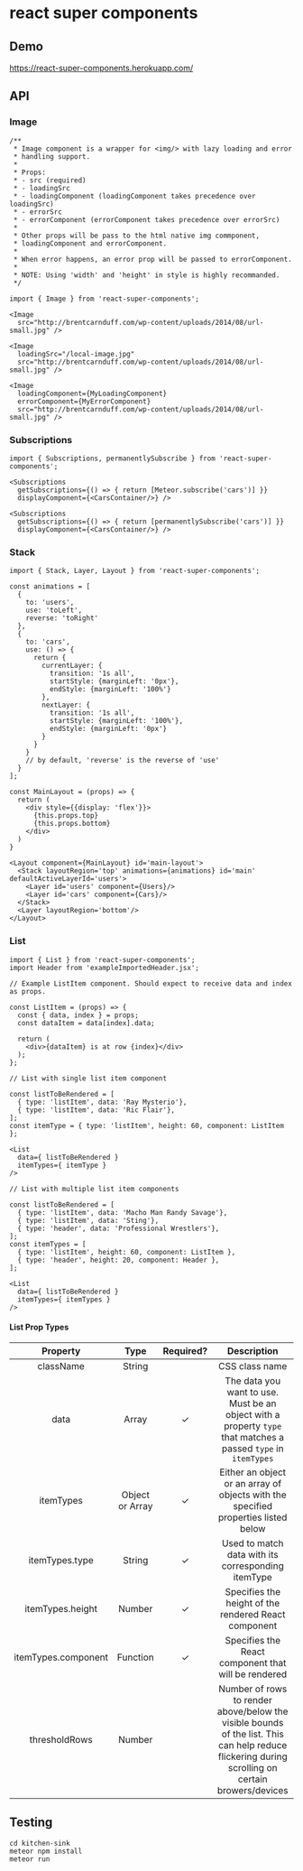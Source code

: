 # react super components

## Demo
https://react-super-components.herokuapp.com/

## API

### Image
```
/**
 * Image component is a wrapper for <img/> with lazy loading and error
 * handling support.
 *
 * Props:
 * - src (required)
 * - loadingSrc
 * - loadingComponent (loadingComponent takes precedence over loadingSrc)
 * - errorSrc
 * - errorComponent (errorComponent takes precedence over errorSrc)
 *
 * Other props will be pass to the html native img commponent,
 * loadingComponent and errorComponent.
 *
 * When error happens, an error prop will be passed to errorComponent.
 *
 * NOTE: Using 'width' and 'height' in style is highly recommanded.
 */

import { Image } from 'react-super-components';

<Image
  src="http://brentcarnduff.com/wp-content/uploads/2014/08/url-small.jpg" />

<Image
  loadingSrc="/local-image.jpg"
  src="http://brentcarnduff.com/wp-content/uploads/2014/08/url-small.jpg" />

<Image
  loadingComponent={MyLoadingComponent}
  errorComponent={MyErrorComponent}
  src="http://brentcarnduff.com/wp-content/uploads/2014/08/url-small.jpg" />
```

### Subscriptions
```
import { Subscriptions, permanentlySubscribe } from 'react-super-components';

<Subscriptions
  getSubscriptions={() => { return [Meteor.subscribe('cars')] }}
  displayComponent={<CarsContainer/>} />

<Subscriptions
  getSubscriptions={() => { return [permanentlySubscribe('cars')] }}
  displayComponent={<CarsContainer/>} />
```

### Stack
```
import { Stack, Layer, Layout } from 'react-super-components';

const animations = [
  {
    to: 'users',
    use: 'toLeft',
    reverse: 'toRight'
  },
  {
    to: 'cars',
    use: () => {
      return {
        currentLayer: {
          transition: '1s all',
          startStyle: {marginLeft: '0px'},
          endStyle: {marginLeft: '100%'}
        },
        nextLayer: {
          transition: '1s all',
          startStyle: {marginLeft: '100%'},
          endStyle: {marginLeft: '0px'}
        }
      }
    }
    // by default, 'reverse' is the reverse of 'use'
  }
];

const MainLayout = (props) => {
  return (
    <div style={{display: 'flex'}}>
      {this.props.top}
      {this.props.bottom}
    </div>
  )
}

<Layout component={MainLayout} id='main-layout'>
  <Stack layoutRegion='top' animations={animations} id='main' defaultActiveLayerId='users'>
    <Layer id='users' component={Users}/>
    <Layer id='cars' component={Cars}/>
  </Stack>
  <Layer layoutRegion='bottom'/>
</Layout>
```

### List

```
import { List } from 'react-super-components';
import Header from 'exampleImportedHeader.jsx';

// Example ListItem component. Should expect to receive data and index as props.

const ListItem = (props) => {
  const { data, index } = props;
  const dataItem = data[index].data;

  return (
    <div>{dataItem} is at row {index}</div>
  );
};

// List with single list item component

const listToBeRendered = [
  { type: 'listItem', data: 'Ray Mysterio'},
  { type: 'listItem', data: 'Ric Flair'},
];
const itemType = { type: 'listItem', height: 60, component: ListItem };

<List
  data={ listToBeRendered }
  itemTypes={ itemType }
/>

// List with multiple list item components

const listToBeRendered = [
  { type: 'listItem', data: 'Macho Man Randy Savage'},
  { type: 'listItem', data: 'Sting'},
  { type: 'header', data: 'Professional Wrestlers'},
];
const itemTypes = [
  { type: 'listItem', height: 60, component: ListItem },
  { type: 'header', height: 20, component: Header },
];

<List
  data={ listToBeRendered }
  itemTypes={ itemTypes }
/>
```

#### List Prop Types

| Property             | Type            | Required? | Description                                                                                                                                       |
| :---:                | :---:           | :---:     | :---:                                                                                                                                             |
| className            | String          |           | CSS class name                                                                                                                                    |
| data                 | Array           | ✓         | The data you want to use. Must be an object with a property `type` that matches a passed `type` in `itemTypes`                                    |
| itemTypes            | Object or Array | ✓         | Either an object or an array of objects with the specified properties listed below                                                                |
| itemTypes.type       | String          | ✓         | Used to match data with its corresponding itemType                                                                                                |
| itemTypes.height     | Number          | ✓         | Specifies the height of the rendered React component                                                                                              |
| itemTypes.component  | Function        | ✓         | Specifies the React component that will be rendered                                                                                               |
| thresholdRows        | Number          |           | Number of rows to render above/below the visible bounds of the list. This can help reduce flickering during scrolling on certain browers/devices  |


## Testing
```
cd kitchen-sink
meteor npm install
meteor run
```
